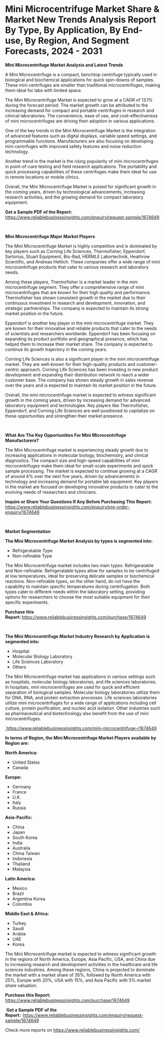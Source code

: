 <p><h1>Mini Microcentrifuge Market Share & Market New Trends Analysis Report By Type, By Application, By End-use, By Region, And Segment Forecasts, 2024 - 2031</h1></p><p><strong>Mini Microcentrifuge Market Analysis and Latest Trends</strong></p>
<p><p>A Mini Microcentrifuge is a compact, benchtop centrifuge typically used in biological and biochemical applications for quick spin-downs of samples. These mini centrifuges are smaller than traditional microcentrifuges, making them ideal for labs with limited space.</p><p>The Mini Microcentrifuge Market is expected to grow at a CAGR of 13.1% during the forecast period. The market growth can be attributed to the increasing demand for compact and portable centrifuges in research and clinical laboratories. The convenience, ease of use, and cost-effectiveness of mini microcentrifuges are driving their adoption in various applications.</p><p>One of the key trends in the Mini Microcentrifuge Market is the integration of advanced features such as digital displays, variable speed settings, and programmable functions. Manufacturers are also focusing on developing mini centrifuges with improved safety features and noise reduction technology.</p><p>Another trend in the market is the rising popularity of mini microcentrifuges in point-of-care testing and field research applications. The portability and quick processing capabilities of these centrifuges make them ideal for use in remote locations or mobile clinics.</p><p>Overall, the Mini Microcentrifuge Market is poised for significant growth in the coming years, driven by technological advancements, increasing research activities, and the growing demand for compact laboratory equipment.</p></p>
<p><strong>Get a Sample PDF of the Report:&nbsp;</strong> <a href="https://www.reliablebusinessinsights.com/enquiry/request-sample/1674649">https://www.reliablebusinessinsights.com/enquiry/request-sample/1674649</a></p>
<p>&nbsp;</p>
<p><strong>Mini Microcentrifuge Major Market Players</strong></p>
<p><p>The Mini Microcentrifuge Market is highly competitive and is dominated by key players such as Corning Life Sciences, Thermofisher, Eppendorf, Sartorius, Stuart Equipment, Bio-Rad, HERMLE Labortechnik, Heathrow Scientific, and Andreas Hettich. These companies offer a wide range of mini microcentrifuge products that cater to various research and laboratory needs.</p><p>Among these players, Thermofisher is a market leader in the mini microcentrifuge segment. They offer a comprehensive range of mini microcentrifuges that are known for their high quality and performance. Thermofisher has shown consistent growth in the market due to their continuous investment in research and development, innovation, and strategic partnerships. The company is expected to maintain its strong market position in the future.</p><p>Eppendorf is another key player in the mini microcentrifuge market. They are known for their innovative and reliable products that cater to the needs of scientists and researchers worldwide. Eppendorf has been focusing on expanding its product portfolio and geographical presence, which has helped them to increase their market share. The company is expected to continue its growth trajectory in the coming years.</p><p>Corning Life Sciences is also a significant player in the mini microcentrifuge market. They are well-known for their high-quality products and customer-centric approach. Corning Life Sciences has been investing in new product development and expanding their distribution network to reach a wider customer base. The company has shown steady growth in sales revenue over the years and is expected to maintain its market position in the future.</p><p>Overall, the mini microcentrifuge market is expected to witness significant growth in the coming years, driven by increasing demand for advanced laboratory equipment and technologies. Key players like Thermofisher, Eppendorf, and Corning Life Sciences are well-positioned to capitalize on these opportunities and strengthen their market presence.</p></p>
<p>&nbsp;</p>
<p><strong>What Are The Key Opportunities For Mini Microcentrifuge Manufacturers?</strong></p>
<p><p>The Mini Microcentrifuge market is experiencing steady growth due to increasing applications in molecular biology, biochemistry, and clinical diagnostics. The compact size and high-speed capabilities of mini microcentrifuges make them ideal for small-scale experiments and quick sample processing. The market is expected to continue growing at a CAGR of around 4% over the next five years, driven by advancements in technology and increasing demand for portable lab equipment. Key players in the market are focused on developing innovative products to cater to the evolving needs of researchers and clinicians.</p></p>
<p><strong>Inquire or Share Your Questions If Any Before Purchasing This Report:</strong> <a href="https://www.reliablebusinessinsights.com/enquiry/pre-order-enquiry/1674649">https://www.reliablebusinessinsights.com/enquiry/pre-order-enquiry/1674649</a></p>
<p>&nbsp;</p>
<p><strong>Market Segmentation</strong></p>
<p><strong>The Mini Microcentrifuge Market Analysis by types is segmented into:</strong></p>
<p><ul><li>Refrigeratable Type</li><li>Non-refinable Type</li></ul></p>
<p><p>The Mini Microcentrifuge market includes two main types: Refrigeratable and Non-refinable. Refrigeratable types allow for samples to be centrifuged at low temperatures, ideal for preserving delicate samples or biochemical reactions. Non-refinable types, on the other hand, do not have the capability to maintain specific temperatures during centrifugation. Both types cater to different needs within the laboratory setting, providing options for researchers to choose the most suitable equipment for their specific experiments.</p></p>
<p><strong>Purchase this Report:&nbsp;</strong><a href="https://www.reliablebusinessinsights.com/purchase/1674649">https://www.reliablebusinessinsights.com/purchase/1674649</a></p>
<p>&nbsp;</p>
<p><strong>The Mini Microcentrifuge Market Industry Research by Application is segmented into:</strong></p>
<p><ul><li>Hospital</li><li>Molecular Biology Laboratory</li><li>Life Sciences Laboratory</li><li>Others</li></ul></p>
<p><p>The Mini Microcentrifuge market has applications in various settings such as hospitals, molecular biology laboratories, and life sciences laboratories. In hospitals, mini microcentrifuges are used for quick and efficient separation of biological samples. Molecular biology laboratories utilize them for DNA, RNA, and protein extraction processes. Life sciences laboratories utilize mini microcentrifuges for a wide range of applications including cell culture, protein purification, and nucleic acid isolation. Other industries such as pharmaceutical and biotechnology also benefit from the use of mini microcentrifuges.</p></p>
<p><a href="https://www.reliablebusinessinsights.com/mini-microcentrifuge-r1674649">&nbsp;https://www.reliablebusinessinsights.com/mini-microcentrifuge-r1674649</a></p>
<p><strong>In terms of Region, the Mini Microcentrifuge Market Players available by Region are:</strong></p>
<p>
    <p> <strong> North America: </strong>
        <ul>
            <li>United States</li>
            <li>Canada</li>
        </ul>
        </p> 
    <p> <strong> Europe: </strong>
        <ul>
            <li>Germany</li>
            <li>France</li>
            <li>U.K.</li>
            <li>Italy</li>
            <li>Russia</li>
        </ul>
        </p> 
    <p> <strong> Asia-Pacific: </strong>
        <ul>
            <li>China</li>
            <li>Japan</li>
            <li>South Korea</li>
            <li>India</li>
            <li>Australia</li>
            <li>China Taiwan</li>
            <li>Indonesia</li>
            <li>Thailand</li>
            <li>Malaysia</li>
        </ul>
        </p> 
    <p> <strong> Latin America: </strong>
        <ul>
            <li>Mexico</li>
            <li>Brazil</li>
            <li>Argentina Korea</li>
            <li>Colombia</li>
        </ul>
        </p> 
    <p> <strong> Middle East & Africa: </strong>
        <ul>
            <li>Turkey</li>
            <li>Saudi</li>
            <li>Arabia</li>
            <li>UAE</li>
            <li>Korea</li>
        </ul>
    </p>
    </p>
<p><p>The Mini Microcentrifuge market is expected to witness significant growth in the regions of North America, Europe, Asia Pacific, USA, and China due to increasing research and development activities in the healthcare and life sciences industries. Among these regions, China is projected to dominate the market with a market share of 35%, followed by North America with 25%, Europe with 20%, USA with 15%, and Asia Pacific with 5% market share valuation.</p></p>
<p><strong>Purchase this Report: </strong><a href="https://www.reliablebusinessinsights.com/purchase/1674649">https://www.reliablebusinessinsights.com/purchase/1674649</a></p>
<p>&nbsp;<strong>Get a Sample PDF of the Report:&nbsp;&nbsp;</strong><a href="https://www.reliablebusinessinsights.com/enquiry/request-sample/1674649">https://www.reliablebusinessinsights.com/enquiry/request-sample/1674649</a></p>
<p><strong></strong></p>
<p>Check more reports on <a href="https://www.reliablebusinessinsights.com/">https://www.reliablebusinessinsights.com/</a></p>